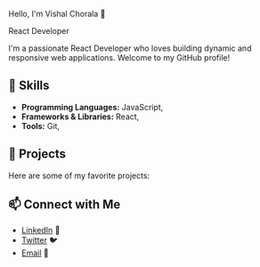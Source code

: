Hello, I'm Vishal Chorala 👋

React Developer

I'm a passionate React Developer who loves building dynamic and responsive web applications. Welcome to my GitHub profile!
  
## 🔧 Skills
- **Programming Languages:** JavaScript,
- **Frameworks & Libraries:** React,
- **Tools:** Git, 

## 🌟 Projects
Here are some of my favorite projects:

## 📫 Connect with Me
- [LinkedIn](your_linkedin_profile) 🔗
- [Twitter](your_twitter_profile) 🐦
- [Email](mailto:your_email@example.com) 📧
